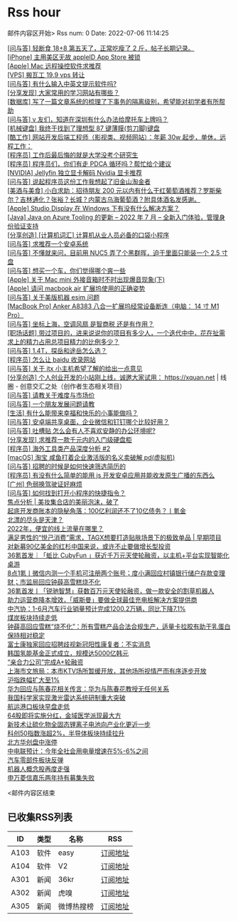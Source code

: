 # Rss hour

邮件内容区开始>
Rss num: 0  Date: 2022-07-06 11:14:25 <br/>

<a href='https://www.v2ex.com/t/864388#reply0'>[问与答] 轻断食 18+8 第五天了，正常吃瘦了 2 斤，帖子长期记录。</a><br/>
<a href='https://www.v2ex.com/t/864387#reply0'>[iPhone] 主用美区无故 appleID App Store 被锁</a><br/>
<a href='https://www.v2ex.com/t/864381#reply0'>[Apple] Mac 远程操控软件求推荐</a><br/>
<a href='https://www.v2ex.com/t/864380#reply4'>[VPS] 搬瓦工 19.9 vps 转让</a><br/>
<a href='https://www.v2ex.com/t/864379#reply1'>[问与答] 有什么输入中英文提示软件吗?</a><br/>
<a href='https://www.v2ex.com/t/864378#reply2'>[分享发现] 大家常用的学习网站有哪些？</a><br/>
<a href='https://www.v2ex.com/t/864377#reply5'>[数据库] 写了一篇文章系统的梳理了下事务的隔离级别，希望能对初学者有所帮助</a><br/>
<a href='https://www.v2ex.com/t/864376#reply0'>[问与答] v 友们，知道在深圳有什么办法给摩托车上牌吗？</a><br/>
<a href='https://www.v2ex.com/t/864375#reply1'>[机械键盘] 我终于找到了理想型 87 键薄膜(剪刀脚)键盘</a><br/>
<a href='https://www.v2ex.com/t/864374#reply3'>[酷工作] 网站开发后端工程师（影视类、视频网站）：年薪 30w 起步，单休，远程工作：</a><br/>
<a href='https://www.v2ex.com/t/864373#reply22'>[程序员] 工作后最后悔的就是大学没考个研究生</a><br/>
<a href='https://www.v2ex.com/t/864371#reply5'>[程序员] 程序员们，你们有走 PDCA 循环吗？帮忙给个建议</a><br/>
<a href='https://www.v2ex.com/t/864370#reply8'>[NVIDIA] Jellyfin 独立显卡解码 Nvidia 显卡推荐</a><br/>
<a href='https://www.v2ex.com/t/864369#reply7'>[问与答] 说起程序员这份工作我想起了旧金山淘金者</a><br/>
<a href='https://www.v2ex.com/t/864368#reply4'>[美酒与美食] 小白求助：招待朋友 200 元以内有什么干红葡萄酒推荐？罗斯柴尔？吉林通化？张裕？长城？内蒙古乌海葡萄酒？附具体酒名发感谢。</a><br/>
<a href='https://www.v2ex.com/t/864366#reply2'>[Apple] Studio Display 在 Windows 下有没有什么解决方案？</a><br/>
<a href='https://www.v2ex.com/t/864364#reply0'>[Java] Java on Azure Tooling 的更新 – 2022 年 7 月 – 全新入门体验，管理身份验证支持</a><br/>
<a href='https://www.v2ex.com/t/864363#reply3'>[分享创造] [计算机词汇] 计算机从业人员必备的口袋小程序</a><br/>
<a href='https://www.v2ex.com/t/864362#reply5'>[问与答] 求推荐一个安卓系统</a><br/>
<a href='https://www.v2ex.com/t/864361#reply0'>[问与答] 不懂就来问，目前用 NUC5 弄了个黑群晖，迫于里面只能装一个 2.5 寸盘</a><br/>
<a href='https://www.v2ex.com/t/864360#reply14'>[问与答] 想买一个车，你们觉得哪个爽一些</a><br/>
<a href='https://www.v2ex.com/t/864359#reply2'>[Apple] 关于 Mac mini 外接音箱时不时出现爆音现象(下)</a><br/>
<a href='https://www.v2ex.com/t/864358#reply2'>[Apple] 请问 macbook air 扩展坞使用的正确姿势</a><br/>
<a href='https://www.v2ex.com/t/864357#reply2'>[问与答] 关于美版机器 esim 问题</a><br/>
<a href='https://www.v2ex.com/t/864356#reply1'>[MacBook Pro] Anker A8383 八合一扩展坞经常设备断连（电脑： 14 寸 M1 Pro）</a><br/>
<a href='https://www.v2ex.com/t/864355#reply22'>[问与答] 坐标上海，空调风扇 是智商税 还是有作用？</a><br/>
<a href='https://www.v2ex.com/t/864354#reply3'>[职场话题] 带过项目的，进来说说你的项目有多少人，一个迭代中中，花在扯需求上的精力占用总项目精力的比例多少？</a><br/>
<a href='https://www.v2ex.com/t/864353#reply41'>[问与答] 1.4T，探岳和途岳怎么选？</a><br/>
<a href='https://www.v2ex.com/t/864352#reply15'>[程序员] 怎么让 baidu 收录网站</a><br/>
<a href='https://www.v2ex.com/t/864351#reply19'>[问与答] 关于 itx 小主机希望了解的给出一点意见</a><br/>
<a href='https://www.v2ex.com/t/864349#reply11'>[分享创造] 个人创业开发的小站刚上线，诚邀大家试用： https://xquan.net | 线圈 - 创意交汇之处（创作者生态相关项目）</a><br/>
<a href='https://www.v2ex.com/t/864348#reply3'>[问与答] 请教关于难度与市场价</a><br/>
<a href='https://www.v2ex.com/t/864347#reply21'>[问与答] 一个朋友发展问题请教</a><br/>
<a href='https://www.v2ex.com/t/864346#reply33'>[生活] 有什么能带来幸福和快乐的小事能做吗？</a><br/>
<a href='https://www.v2ex.com/t/864344#reply3'>[问与答] 安卓端共享桌面，企业微信和钉钉哪个比较好用？</a><br/>
<a href='https://www.v2ex.com/t/864343#reply58'>[问与答] 吐槽贴 怎么会有人不喜欢安静的办公环境呢?</a><br/>
<a href='https://www.v2ex.com/t/864342#reply11'>[分享发现] 求推荐一款千元内的入门级硬盘柜</a><br/>
<a href='https://www.v2ex.com/t/864341#reply3'>[程序员] 海外工具类产品深度分析 #2</a><br/>
<a href='https://www.v2ex.com/t/864340#reply18'>[macOS] 淘宝 咸鱼打着企业激活版的名义卖破解 pd(虚拟机)</a><br/>
<a href='https://www.v2ex.com/t/864338#reply13'>[问与答] 招聘的时候是如何快速筛选简历的</a><br/>
<a href='https://www.v2ex.com/t/864336#reply23'>[程序员] 有没有什么简单的能用 js 开发安卓应用并能收发原生广播的东西么</a><br/>
<a href='https://www.v2ex.com/t/864335#reply44'>[广州] 色弱换驾驶证好麻烦</a><br/>
<a href='https://www.v2ex.com/t/864333#reply8'>[问与答] 如何找到打开小程序的快捷指令？</a><br/>
<a href='https://36kr.com/p/1815398965456002'>焦点分析 | 美妆集合店的美丽泡沫，破了</a><br/>
<a href='https://36kr.com/p/1815306415598720'>起底开发商账本的隐秘角落：100亿利润还不了10亿债务？丨氪金</a><br/>
<a href='https://36kr.com/p/1815286820973448'>北漂的尽头是天津？</a><br/>
<a href='https://36kr.com/p/1814445821167236'>2022年，便宜的线上流量在哪里？</a><br/>
<a href='https://36kr.com/p/1814318167475845'>满足男性的“悦己消费”需求，TAGX想要打造贴肤场景下的极致单品 | 早期项目</a><br/>
<a href='https://36kr.com/p/1814820869352320'>对新募90亿美金的红杉中国来说，或许不止要做增长型投资</a><br/>
<a href='https://36kr.com/p/1814441959916928'>36氪首发｜「蚯比 CubyFun 」获近千万元天使轮融资，以主机+平台实现智能化桌游</a><br/>
<a href='https://36kr.com/p/1815257217281160'>8点1氪丨微信内测一个手机可注册两个账号；​度小满回应村镇银行储户存款变理财；市监局回应钟薛高雪糕烧不化</a><br/>
<a href='https://36kr.com/p/1814455985079684'>36氪首发丨「锐驰智慧」获数百万元天使轮融资，做一款安全的割草机器人</a><br/>
<a href='https://36kr.com/p/1814385749345926'>助力运营商降本增效，「威斯曼」要做全球最佳充电桩解决方案提供商</a><br/>
<a href='https://36kr.com/newsflashes/1815416887061635'>中汽协：1-6月汽车行业销量预计完成1200.2万辆，同比下降7.1%</a><br/>
<a href='https://36kr.com/newsflashes/1815410933525638'>煤炭板块持续走低</a><br/>
<a href='https://36kr.com/newsflashes/1815408129207175'>钟薛高回应雪糕“烧不化”：所有雪糕产品合法合规生产，适量卡拉胶有助于乳蛋白保持相对稳定</a><br/>
<a href='https://36kr.com/newsflashes/1815405737765769'>富士康独家回应招聘歧视新冠阳性康复者：不实消息</a><br/>
<a href='https://36kr.com/newsflashes/1815402292784258'>韩国氢能基金正式成立，规模达5000亿韩元</a><br/>
<a href='https://36kr.com/newsflashes/1815398167161730'>“亲合力公司”完成A+轮融资</a><br/>
<a href='https://36kr.com/newsflashes/1815396475546501'>上海市文旅局：本市KTV场所暂缓开放，其他场所视情严而有序逐步开放</a><br/>
<a href='https://36kr.com/newsflashes/1815387035888768'>沪指跌幅扩大至1%</a><br/>
<a href='https://36kr.com/newsflashes/1815385091517577'>华为回应与陈春花相关传言：华为与陈春花教授无任何关系</a><br/>
<a href='https://36kr.com/newsflashes/1815383715933060'>我国科学家实现激光雷达系统研制重大突破</a><br/>
<a href='https://36kr.com/newsflashes/1815381876354184'>航运港口板块早盘走低</a><br/>
<a href='https://36kr.com/newsflashes/1815380939648131'>64股即将实施分红，金域医学派现最大方</a><br/>
<a href='https://36kr.com/newsflashes/1815377935084681'>新技术让硫化物全固态锂离子电池向产业化更近一步</a><br/>
<a href='https://36kr.com/newsflashes/1815363599051913'>科创50指数涨超2%，半导体板块持续拉升</a><br/>
<a href='https://36kr.com/newsflashes/1815360146599046'>北方华创盘中涨停</a><br/>
<a href='https://36kr.com/newsflashes/1815349317413763'>中电联预计：今年全社会用电量增速在5%-6%之间</a><br/>
<a href='https://36kr.com/newsflashes/1815356370168710'>汽车零部件板块反弹</a><br/>
<a href='https://36kr.com/newsflashes/1815353508457604'>机器人概念股再度走强</a><br/>
<a href='https://36kr.com/newsflashes/1815347985345408'>申万菱信嘉乐两年持有募集失败</a><br/>


<邮件内容区结束

## 已收集RSS列表

| ID | 类型 | 名称  | RSS  |
| -- | -- | -- | -- | 
| A103  | 软件 | easy | [订阅地址](http://rsshub.v2fy.com:1200/weibo/user/1088413295) |
| A104  | 软件 | V2  | [订阅地址](http://www.v2ex.com/index.xml) |
| A301  | 新闻 | 36kr | [订阅地址](https://www.36kr.com/feed) |
| A302  | 新闻 | 虎嗅 | [订阅地址](https://www.huxiu.com/rss/0.xml) |
| A305  | 新闻 | 微博热搜榜 | [订阅地址](https://rsshub.app/weibo/search/hot) |
